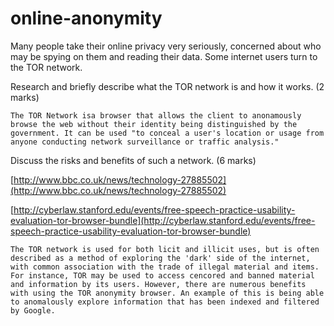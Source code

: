 online-anonymity
================

Many people take their online privacy very seriously, concerned about who may be spying on them and reading their data. Some internet users turn to the TOR network.

Research and briefly describe what the TOR network is and how it works. (2 marks)

```
The TOR Network isa browser that allows the client to anonamously browse the web without their identity being distinguished by the government. It can be used "to conceal a user's location or usage from anyone conducting network surveillance or traffic analysis."
```

Discuss the risks and benefits of such a network. (6 marks)

[http://www.bbc.co.uk/news/technology-27885502](http://www.bbc.co.uk/news/technology-27885502)

[http://cyberlaw.stanford.edu/events/free-speech-practice-usability-evaluation-tor-browser-bundle](http://cyberlaw.stanford.edu/events/free-speech-practice-usability-evaluation-tor-browser-bundle)


```
The TOR network is used for both licit and illicit uses, but is often described as a method of exploring the 'dark' side of the internet, with common association with the trade of illegal material and items. For instance, TOR may be used to access cencored and banned material and information by its users. However, there are numerous benefits with using the TOR anonymity browser. An example of this is being able to anomalously explore information that has been indexed and filtered by Google.
```
